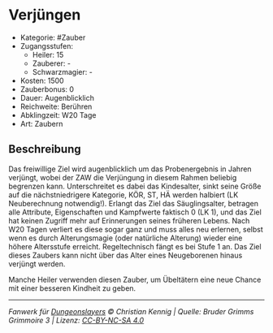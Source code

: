 # Verjüngen

- Kategorie: #Zauber
- Zugangsstufen:
  - Heiler: 15
  - Zauberer: -
  - Schwarzmagier: -
- Kosten: 1500
- Zauberbonus: 0
- Dauer: Augenblicklich
- Reichweite: Berühren
- Abklingzeit: W20 Tage
- Art: Zaubern

## Beschreibung

Das freiwillige Ziel wird augenblicklich um das Probenergebnis in Jahren verjüngt, wobei der ZAW die Verjüngung in diesem Rahmen beliebig begrenzen kann. Unterschreitet es dabei das Kindesalter, sinkt seine Größe auf die nächstniedrigere Kategorie, KÖR, ST, HÄ werden halbiert (LK Neuberechnung notwendig!). Erlangt das Ziel das Säuglingsalter, betragen alle Attribute, Eigenschaften und Kampfwerte faktisch 0 (LK 1), und das Ziel hat keinen Zugriff mehr auf Erinnerungen seines früheren Lebens. Nach W20 Tagen verliert es diese sogar ganz und muss alles neu erlernen, selbst wenn es durch Alterungsmagie (oder natürliche Alterung) wieder eine höhere Altersstufe erreicht. Regeltechnisch fängt es bei Stufe 1 an. Das Ziel dieses Zaubers kann nicht über das Alter eines Neugeborenen hinaus verjüngt werden.

Manche Heiler verwenden diesen Zauber, um Übeltätern eine neue Chance mit einer besseren Kindheit zu geben.

---

_Fanwerk für [Dungeonslayers](https://www.dungeonslayers.net/) © Christian Kennig | Quelle: Bruder Grimms Grimmoire 3 | Lizenz: [CC-BY-NC-SA 4.0](https://creativecommons.org/licenses/by-nc-sa/4.0/deed.de)_
